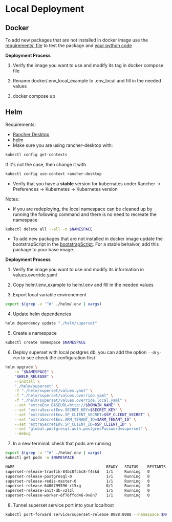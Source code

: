 # Local Deployment

## Docker

To add new packages that are not installed in docker image use the [requirements' file](docker/requirements-local.txt) to test the package and [your python code](docker/pythonpath_dev)

**Deployment Process**
1) Verify the image you want to use and modify its tag in docker compose file

2) Rename docker/.env_local_example to .env_local and fill in the needed values

3) docker compose up


## Helm
Requirements:
* [Rancher Desktop](https://docs.rancherdesktop.io/getting-started/installation/)
* [helm](https://helm.sh/docs/intro/install/)
* Make sure you are using rancher-desktop with:
``` bash
kubectl config get-contexts
```
If it's not the case, then change it with
``` bash
kubectl config use-context rancher-desktop 
```
* Verify that you have a **stable** version for kubernates under Rancher -> Preferences -> Kubernetes -> Kubernetes version


Notes:
* If you are redeploying, the local namespace can be cleaned up by running the following command and there is no need to recreate the namespace
``` bash
kubectl delete all --all -n $NAMESPACE 
```

* To add new packages that are not installed in docker image update the bootstrapScript in the  [bootstrapScript](helm/superset/values.override.local.yaml). For a stable behaivor, add this package to your base image.

**Deployment Process**

1) Verify the image you want to use and modify its information in values.override.yaml

2) Copy helm/.env_example to helm/.env and fill in the needed values

3) Export local variable environement 

``` bash
export $(grep -v '^#' ./helm/.env | xargs)
```

4) Update helm dependencies
``` bash
helm dependency update "./helm/superset"
```

5) Create a namespace
``` bash
kubectl create namespace $NAMESPACE
```

6) Deploy superset with local postgres db, you can add the option `--dry-run` to see check the configuration first
``` bash
helm upgrade \
    -n "$NAMESPACE" \
    "$HELM_RELEASE" \
    --install \
    "./helm/superset" \
    -f "./helm/superset/values.yaml" \
    -f "./helm/superset/values.override.yaml" \
    -f "./helm/superset/values.override.local.yaml" \
    --set "extraEnv.BASEURL=http://$DOMAIN_NAME" \
    --set "extraSecretEnv.SECRET_KEY=$SECRET_KEY" \
    --set "extraSecretEnv.SP_CLIENT_SECRET=$SP_CLIENT_SECRET" \
    --set "extraSecretEnv.ARM_TENANT_ID=$ARM_TENANT_ID" \
    --set "extraSecretEnv.SP_CLIENT_ID=$SP_CLIENT_ID" \
    --set "global.postgresql.auth.postgresPassword=superset" \
    --debug
```

7) In a new terminal: check that pods are running

``` bash
export $(grep -v '^#' ./helm/.env | xargs)
kubectl get pods -n $NAMESPACE

NAME                                        READY   STATUS    RESTARTS   AGE
superset-release-traefik-84bc8fc6c8-f4skd   1/1     Running   0          44s 
superset-release-postgresql-0               1/1     Running   0          43s 
superset-release-redis-master-0             1/1     Running   0          44s 
superset-release-6486799596-rt5xg           0/1     Running   0          44s 
superset-release-init-db-v2lzl              1/1     Running   0          42s 
superset-release-worker-6f76ffcd46-9v8n7    1/1     Running   0          44s 
```

8) Tunnel superset service port into your localhost
``` bash
kubectl port-forward service/superset-release 8088:8088 --namespace $NAMESPACE
```